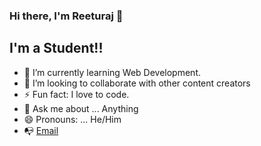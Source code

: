 ### Hi there, I'm Reeturaj 👋

## I'm a Student!!

- 🌱 I’m currently learning Web Development.
- 👯 I’m looking to collaborate with other content creators
- ⚡ Fun fact: I love to code.
- 💬 Ask me about ... Anything
- 😄 Pronouns: ... He/Him
- 📭 [Email](mailto:reeturaj542@gmail.com)


<br />
<br />

